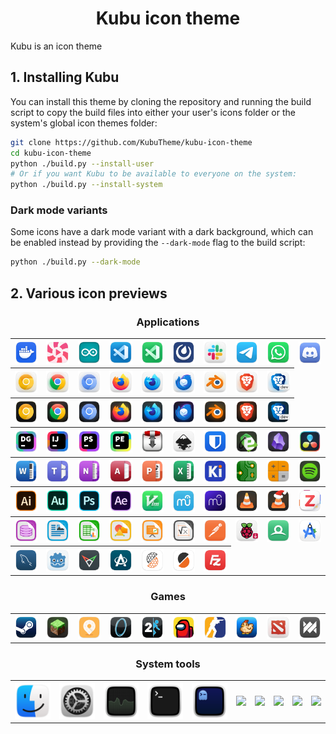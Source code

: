 <h1 align="center">Kubu icon theme</h1>

Kubu is an icon theme

## 1. Installing Kubu

You can install this theme by cloning the repository and running the build script to copy the build files into either your user's icons folder or the system's global icon themes folder:

```sh
git clone https://github.com/KubuTheme/kubu-icon-theme
cd kubu-icon-theme
python ./build.py --install-user
# Or if you want Kubu to be available to everyone on the system:
python ./build.py --install-system
```

### Dark mode variants

Some icons have a dark mode variant with a dark background, which can be enabled instead by providing the `--dark-mode` flag to the build script:

```sh
python ./build.py --dark-mode
```

## 2. Various icon previews

<h3 align="center">Applications</h3>

<table>
  <tr>
    <th><img src="./source/apps/scalable/docker-desktop.svg" width="100"></th>
    <th><img src="./source/apps/scalable/lollypop.svg" width="100"></th>
    <th><img src="./source/apps/scalable/arduino.svg" width="100"></th>
    <th><img src="./source/apps/scalable/vs-code.svg" width="100"></th>
    <th><img src="./source/apps/scalable/visual-studio-code-insiders.svg" width="100"></th>
    <th><img src="./source/apps/scalable/mattermost.svg" width="100"></th>
    <th><img src="./source/apps/scalable/slack.svg" width="100"></th>
    <th><img src="./source/apps/scalable/telegram.svg" width="100"></th>
    <th><img src="./source/apps/scalable/whatsapp.svg" width="100"></th>
    <th><img src="./source/apps/scalable/discord.svg" width="100"></th>
  </tr>
  <tr>
    <th><img src="./source/apps/scalable/google-chrome-canary.svg"></th>
    <th><img src="./source/apps/scalable/google-chrome.svg"></th>
    <th><img src="./source/apps/scalable/chromium.svg"></th>
    <th><img src="./source/apps/scalable/firefox.svg"></th>
    <th><img src="./source/apps/scalable/firefox-developer-edition.svg"></th>
    <th><img src="./source/apps/scalable/thunderbird.svg"></th>
    <th><img src="./source/apps/scalable/blender.svg"></th>
    <th><img src="./source/apps/scalable/brave.svg"></th>
    <th><img src="./source/apps/scalable/brave-dev.svg"></th>

  </tr>
    <tr>
    <th><img src="./source/apps/scalable/google-chrome-canary-dark.svg"></th>
    <th><img src="./source/apps/scalable/google-chrome-dark.svg"></th>
    <th><img src="./source/apps/scalable/chromium-dark.svg"></th>
    <th><img src="./source/apps/scalable/firefox-dark.svg"></th>
    <th><img src="./source/apps/scalable/firefox-developer-edition-dark.svg"></th>
    <th><img src="./source/apps/scalable/thunderbird-dark.svg"></th>
    <th><img src="./source/apps/scalable/blender-dark.svg"></th>
    <th><img src="./source/apps/scalable/brave-dark.svg"></th>
    <th><img src="./source/apps/scalable/brave-dev-dark.svg"></th>
  </tr>
  <tr>
    <th><img src="./source/apps/scalable/jetbrains-datagrip.svg"></th>
    <th><img src="./source/apps/scalable/jetbrains-intellij.svg"></th>
    <th><img src="./source/apps/scalable/jetbrains-phpstorm.svg"></th>
    <th><img src="./source/apps/scalable/jetbrains-pycharm.svg"></th>
    <th><img src="./source/apps/scalable/transmission.svg"></th>
    <th><img src="./source/apps/scalable/inkscape.svg"></th>
    <th><img src="./source/apps/scalable/bitwarden.svg"></th>
    <th><img src="./source/apps/scalable/easy-tag.svg"></th>
    <th><img src="./source/apps/scalable/obsidian.svg"></th>
    <th><img src="./source/apps/scalable/davinci-resolve.svg"></th>
  </tr>
  <tr>
    <th><img src="./source/apps/scalable/ms-office-word.svg"></th>
    <th><img src="./source/apps/scalable/ms-office-teams.svg"></th>
    <th><img src="./source/apps/scalable/ms-office-onenote.svg"></th>
    <th><img src="./source/apps/scalable/ms-office-access.svg"></th>
    <th><img src="./source/apps/scalable/ms-office-powerpoint.svg"></th>
    <th><img src="./source/apps/scalable/ms-office-excel.svg"></th>
    <th><img src="./source/apps/scalable/kicad.svg"></th>
    <th><img src="./source/apps/scalable/pcbnew.svg"></th>
    <th><img src="./source/apps/scalable/pcbcalculator.svg"></th>
    <th><img src="./source/apps/scalable/spotify.svg"></th>
  </tr>
  <tr>
    <th><img src="./source/apps/scalable/adobe-illustrator-2020.svg"></th>
    <th><img src="./source/apps/scalable/adobe-audition-2020.svg"></th>
    <th><img src="./source/apps/scalable/adobe-photoshop-2020.svg"></th>
    <th><img src="./source/apps/scalable/adobe-after-effects-2020.svg"></th>
    <th><img src="./source/apps/scalable/vim.svg"></th>
    <th><img src="./source/apps/scalable/musescore-3.svg"></th>
    <th><img src="./source/apps/scalable/musescore-4.svg"></th>
    <th><img src="./source/apps/scalable/vlc.svg"></th>
    <th><img src="./source/apps/scalable/vlc-xmas.svg"></th>
    <th><img src="./source/apps/scalable/zotero.svg"></th>
  </tr>
  <tr>
    <th><img src="./source/apps/scalable/libreoffice-base.svg"></th>
    <th><img src="./source/apps/scalable/libreoffice-writer.svg"></th>
    <th><img src="./source/apps/scalable/libreoffice-calc.svg"></th>
    <th><img src="./source/apps/scalable/libreoffice-draw.svg"></th>
    <th><img src="./source/apps/scalable/libreoffice-impress.svg"></th>
    <th><img src="./source/apps/scalable/libreoffice-math.svg"></th>
    <th><img src="./source/apps/scalable/postman.svg"></th>
    <th><img src="./source/apps/scalable/rpi-imager.svg"></th>
    <th><img src="./source/apps/scalable/renderdoc.svg"></th>
    <th><img src="./source/apps/scalable/android-studio.svg"></th>
  </tr>
    <th><img src="./source/apps/scalable/mysql-workbench.svg"></th>
    <th><img src="./source/apps/scalable/godot.svg"></th>
    <th><img src="./source/apps/scalable/fspy.svg"></th>
    <th><img src="./source/apps/scalable/app-image-launcher.svg"></th>
        <th><img src="./source/apps/scalable/PrusaSlicer-gcodeviewer.svg"></th>
    <th><img src="./source/apps/scalable/PrusaSlicer.svg"></th>
    <th><img src="./source/apps/scalable/filezilla.svg" width="100"></th>
  </tr>
</table> 

<h3 align="center">Games</h3>
<table>
  <tr>
    <th><img src="./source/apps/scalable/steam.svg" width="100"></th>
    <th><img src="./source/apps/scalable/minecraft.svg" width="100"></th>
    <th><img src="./source/apps/scalable/mini-motorways.svg" width="100"></th>
    <th><img src="./source/apps/scalable/portal.svg" width="100"></th>
    <th><img src="./source/apps/scalable/portal-2.svg" width="100"></th>
    <th><img src="./source/apps/scalable/among-us.svg" width="100"></th>
    <th><img src="./source/apps/scalable/counter-strike.svg" width="100"></th>
    <th><img src="./source/apps/scalable/stardew-valley.svg" width="100"></th>
    <th><img src="./source/apps/scalable/dota2.svg" width="100"></th>
    <th><img src="./source/apps/scalable/dota-underlords.svg" width="100"></th>
  </tr>
</table> 

<h3 align="center">System tools</h3>
<table>
  <tr>
    <th><img src="./source/apps/scalable/file-manager.svg" width="100"></th>
    <th><img src="./source/system/scalable/preferences-system.svg" width="100"></th>
    <th><img src="./source/system/scalable/system-monitor.svg" width="100"></th>
    <th><img src="./source/system/scalable/terminal.svg" width="100"></th>
    <th><img src="./source/apps/scalable/ghostty.svg" width="100"></th>
    <th><img src="./source/apps/scalable/" width="100"></th>
    <th><img src="./source/apps/scalable/" width="100"></th>
    <th><img src="./source/apps/scalable/" width="100"></th>
    <th><img src="./source/apps/scalable/" width="100"></th>
    <th><img src="./source/apps/scalable/" width="100"></th>
  </tr>
</table> 
